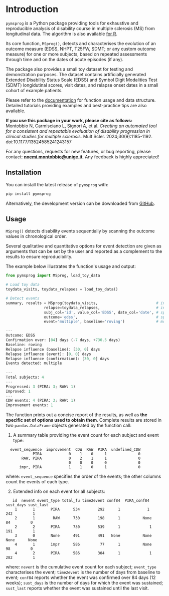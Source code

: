 
# Introduction

`pymsprog` is a Python package providing tools for exhaustive and reproducible
analysis of disability course in multiple sclerosis (MS) from longitudinal data. 
The algorithm is also available [for R](https://github.com/noemimontobbio/msprog).

Its core function, `MSprog()`, detects and characterises the evolution
of an outcome measure (EDSS, NHPT, T25FW, SDMT; or any custom outcome
measure) for one or more subjects, based on repeated assessments through
time and on the dates of acute episodes (if any).

The package also provides a small toy dataset for testing and demonstration purposes.
The dataset contains artificially generated Extended Disability Status Scale (EDSS) and 
Symbol Digit Modalities Test (SDMT) longidutinal scores, visit dates, and relapse onset dates
in a small cohort of example patients.

Please refer to the [documentation](https://pymsprog.readthedocs.io) for function usage and data structure. 
Detailed tutorials providing examples and best-practice tips are also available.

**If you use this package in your work, please cite as follows:**<br />
Montobbio N, Carmisciano L, Signori A, et al. 
*Creating an automated tool for a consistent and repeatable evaluation of disability progression 
in clinical studies for multiple sclerosis.* 
Mult Scler. 2024;30(9):1185-1192. doi:10.1177/13524585241243157

For any questions, requests for new features, or bug reporting, please
contact: **noemi.montobbio@unige.it**. Any feedback is highly
appreciated!

## Installation

You can install the latest release of `pymsprog`  with:
```bash
pip install pymsprog
```
Alternatively, the development version can be downloaded from 
[GitHub](https://github.com/noemimontobbio/pymsprog).


## Usage

`MSprog()` detects disability events sequentially by scanning the outcome values in chronological order. 

Several qualitative and quantitative options for event detection are given as arguments that 
can be set by the user and reported as a complement to the results to ensure reproducibility. 

The example below illustrates the function's usage and output:

```python
from pymsprog import MSprog, load_toy_data

# Load toy data
toydata_visits, toydata_relapses = load_toy_data()

# Detect events
summary, results = MSprog(toydata_visits,                          # insert data on visits
                 relapse=toydata_relapses,                         # insert data on relapses
                 subj_col='id', value_col='EDSS', date_col='date', # specify column names 
                 outcome='edss',                                   # specify outcome type
                 event='multiple', baseline='roving')              # modify default options on event detection)

---
Outcome: EDSS
Confirmation over: [84] days (-7 days, +730.5 days)
Baseline: roving
Relapse influence (baseline): [30, 0] days
Relapse influence (event): [0, 0] days
Relapse influence (confirmation): [30, 0] days
Events detected: multiple
        
---
Total subjects: 4
---
Progressed: 3 (PIRA: 3; RAW: 1)
Improved: 1
---
CDW events: 4 (PIRA: 3; RAW: 1)
Improvement events: 1
```


The function prints out a concise report of the results, as well as 
**the specific set of options used to obtain them**. 
Complete results are stored in two `pandas.DataFrame` objects generated by the function call:

1. A summary table providing the event count for each subject and event type:
```
  event_sequence  improvement  CDW  RAW  PIRA  undefined_CDW
            PIRA            0    1    0     1              0
       RAW, PIRA            0    2    1     1              0
                            0    0    0     0              0
      impr, PIRA            1    1    0     1              0
```

where: `event_sequence` specifies the order of the events; 
the other columns count the events of each type.
    
2. Extended info on each event for all subjects:
```
   id  nevent event_type total_fu time2event conf84  PIRA_conf84 sust_days sust_last
    1       1       PIRA      534        292      1            1       242         1
    2       1        RAW      730        198      1          None        84         0
    2       2       PIRA      730        539      1             1       191         1
    3       0       None      491        491   None          None      None      None
    4       1       impr      586         77      1          None        98         0
    4       2       PIRA      586        304      1             1       282         1
```

where: `nevent` is the cumulative event count for each subject; `event_type` characterises the event; 
`time2event` is the number of days from baseline to event; `conf84` reports whether the event was 
confirmed over 84 days (12 weeks); `sust_days` is the number of days for which the event was sustained; 
`sust_last` reports whether the event was sustained until the last visit.

